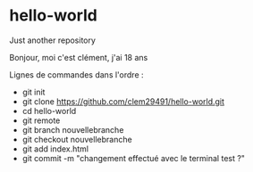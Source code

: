# hello-world
Just another repository

Bonjour, moi c'est clément, j'ai 18 ans

Lignes de commandes dans l'ordre :
  - git init
  - git clone https://github.com/clem29491/hello-world.git
  - cd hello-world
  - git remote
  - git branch nouvellebranche
  - git checkout nouvellebranche
  - git add index.html
  - git commit -m "changement effectué avec le terminal test ?"
